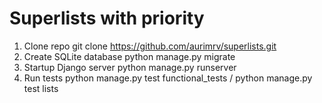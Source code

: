 # Superlists with priority
1. Clone repo
    git clone https://github.com/aurimrv/superlists.git
2. Create SQLite database
    python manage.py migrate
3. Startup Django server
    python manage.py runserver
4. Run tests
    python manage.py test functional_tests /
    python manage.py test lists
